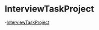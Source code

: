 # InterviewTaskProject 
-[InterviewTaskProject](https://github.com/KS1502/InterviewTaskProject/tree/master/InterviewTaskProject)
